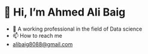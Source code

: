 # 👋 Hi, I’m Ahmed Ali Baig

- 👀 A working professional in the field of Data science 
- 📫 How to reach me
- alibaig8088@gmail.com


<!---
ahmedali1102/ahmedali1102 is a ✨ special ✨ repository because its `README.md` (this file) appears on your GitHub profile.
You can click the Preview link to take a look at your changes.
--->
